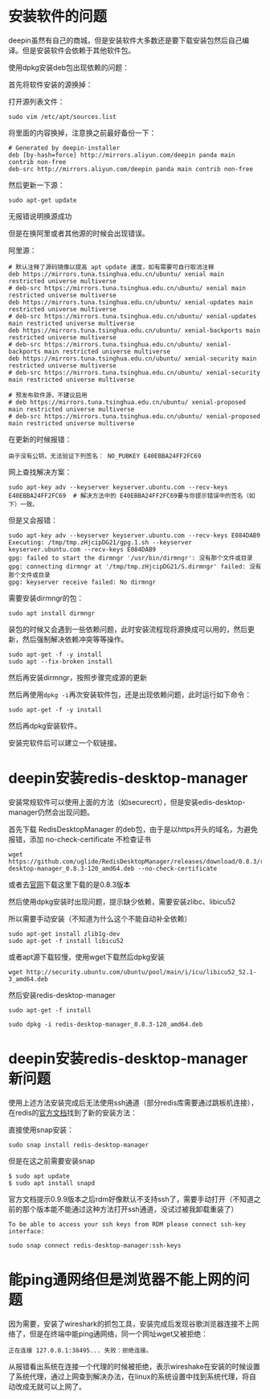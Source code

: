 # 安装软件的问题

deepin虽然有自己的商城，但是安装软件大多数还是要下载安装包然后自己编译。但是安装软件会依赖于其他软件包。

使用dpkg安装deb包出现依赖的问题：

首先将软件安装的源换掉：

打开源列表文件：

    sudo vim /etc/apt/sources.list
    
将里面的内容换掉，注意换之前最好备份一下：

    # Generated by deepin-installer
    deb [by-hash=force] http://mirrors.aliyun.com/deepin panda main contrib non-free
    deb-src http://mirrors.aliyun.com/deepin panda main contrib non-free

然后更新一下源：

    sudo apt-get update
    
无报错说明换源成功

但是在换阿里或者其他源的时候会出现错误。

阿里源：

```
# 默认注释了源码镜像以提高 apt update 速度，如有需要可自行取消注释
deb https://mirrors.tuna.tsinghua.edu.cn/ubuntu/ xenial main restricted universe multiverse
# deb-src https://mirrors.tuna.tsinghua.edu.cn/ubuntu/ xenial main restricted universe multiverse
deb https://mirrors.tuna.tsinghua.edu.cn/ubuntu/ xenial-updates main restricted universe multiverse
# deb-src https://mirrors.tuna.tsinghua.edu.cn/ubuntu/ xenial-updates main restricted universe multiverse
deb https://mirrors.tuna.tsinghua.edu.cn/ubuntu/ xenial-backports main restricted universe multiverse
# deb-src https://mirrors.tuna.tsinghua.edu.cn/ubuntu/ xenial-backports main restricted universe multiverse
deb https://mirrors.tuna.tsinghua.edu.cn/ubuntu/ xenial-security main restricted universe multiverse
# deb-src https://mirrors.tuna.tsinghua.edu.cn/ubuntu/ xenial-security main restricted universe multiverse

# 预发布软件源，不建议启用
# deb https://mirrors.tuna.tsinghua.edu.cn/ubuntu/ xenial-proposed main restricted universe multiverse
# deb-src https://mirrors.tuna.tsinghua.edu.cn/ubuntu/ xenial-proposed main restricted universe multiverse
```
在更新的时候报错：
```
由于没有公钥，无法验证下列签名： NO_PUBKEY E40EBBA24FF2FC69
```

网上查找解决方案：

    sudo apt-key adv --keyserver keyserver.ubuntu.com --recv-keys E40EBBA24FF2FC69  # 解决方法中的 E40EBBA24FF2FC69要与你提示错误中的签名（如下）一致。
    
但是又会报错：

```
sudo apt-key adv --keyserver keyserver.ubuntu.com --recv-keys E084DAB9
Executing: /tmp/tmp.zHjcipDG21/gpg.1.sh --keyserver keyserver.ubuntu.com --recv-keys E084DAB9
gpg: failed to start the dirmngr '/usr/bin/dirmngr': 没有那个文件或目录
gpg: connecting dirmngr at '/tmp/tmp.zHjcipDG21/S.dirmngr' failed: 没有那个文件或目录
gpg: keyserver receive failed: No dirmngr

```

需要安装dirmngr的包：

    sudo apt install dirmngr
    
装包的时候又会遇到一些依赖问题，此时安装流程现将源换成可以用的，然后更新，然后强制解决依赖冲突等等操作。

    sudo apt-get -f -y install
    sudo apt --fix-broken install
    
然后再安装dirmngr，按照步骤完成源的更新

然后再使用`dpkg -i`再次安装软件包，还是出现依赖问题，此时运行如下命令：

    sudo apt-get -f -y install
    
然后再dpkg安装软件。

安装完软件后可以建立一个软链接。

# deepin安装redis-desktop-manager

安装常规软件可以使用上面的方法（如securecrt），但是安装edis-desktop-manager仍然会出现问题。

首先下载 RedisDesktopManager 的deb包，由于是以https开头的域名，为避免报错，添加 no-check-certificate 不检查证书

    wget https://github.com/uglide/RedisDesktopManager/releases/download/0.8.3/redis-desktop-manager_0.8.3-120_amd64.deb --no-check-certificate

或者去[官网](https://github.com/uglide/RedisDesktopManager/releases)下载这里下载的是0.8.3版本

然后使用dpkg安装时出现问题，提示缺少依赖，需要安装zlibc、libicu52

所以需要手动安装（不知道为什么这个不能自动补全依赖）

    sudo apt-get install zlib1g-dev
    sudo apt-get -f install libicu52
    
或者apt源下载较慢，使用wget下载然后dpkg安装

    wget http://security.ubuntu.com/ubuntu/pool/main/i/icu/libicu52_52.1-3_amd64.deb

然后安装redis-desktop-manager
    
    sudo apt-get -f install
    
    sudo dpkg -i redis-desktop-manager_0.8.3-120_amd64.deb
    
# deepin安装redis-desktop-manager新问题

使用上述方法安装完成后无法使用ssh通道（部分redis库需要通过跳板机连接），在redis的[官方文档](http://docs.redisdesktop.com/en/latest/install/#ubuntu-archlinux-debian-fedora-centos-opensuse-etc)找到了新的安装方法：

直接使用snap安装：

    sudo snap install redis-desktop-manager
    
但是在这之前需要安装snap

    $ sudo apt update
    $ sudo apt install snapd
    
官方文档提示0.9.9版本之后rdm好像默认不支持ssh了，需要手动打开（不知道之前的那个版本能不能通过这种方法打开ssh通道，没试过被我卸载重装了）

    To be able to access your ssh keys from RDM please connect ssh-key interface: 
    
    sudo snap connect redis-desktop-manager:ssh-keys



# 能ping通网络但是浏览器不能上网的问题

因为需要，安装了wireshark的抓包工具，安装完成后发现谷歌浏览器连接不上网络了，但是在终端中能ping通网络，同一个网址wget又被拒绝：

    正在连接 127.0.0.1:38495... 失败：拒绝连接。
    
从报错看出系统在连接一个代理的时候被拒绝，表示wireshake在安装的时候设置了系统代理，通过上网查到解决办法，在linux的系统设置中找到系统代理，将自动改成无就可以上网了。


